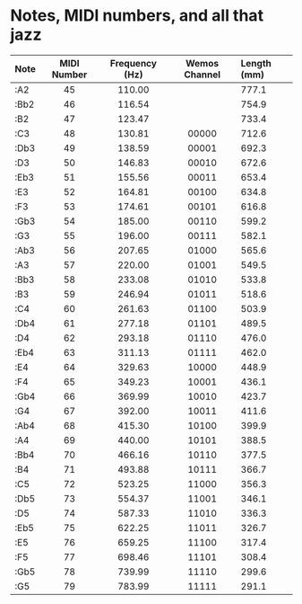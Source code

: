 # Notes, MIDI numbers, and all that jazz

| Note  | MIDI Number | Frequency (Hz) | Wemos Channel | Length (mm) |
| ----- | :---------: | :------------: | :-----------: | :---------- |
| :A2   | 45 | 110.00 | | 777.1 |
| :Bb2  | 46 | 116.54 | | 754.9 |
| :B2   | 47 | 123.47 | | 733.4 |
| :C3   | 48 | 130.81 | 00000 | 712.6 |
| :Db3  | 49 | 138.59 | 00001 | 692.3 |
| :D3   | 50 | 146.83 | 00010 | 672.6 |
| :Eb3  | 51 | 155.56 | 00011 | 653.4 |
| :E3   | 52 | 164.81 | 00100 | 634.8 |
| :F3   | 53 | 174.61 | 00101 | 616.8 |
| :Gb3  | 54 | 185.00 | 00110 | 599.2 |
| :G3   | 55 | 196.00 | 00111 | 582.1 |
| :Ab3  | 56 | 207.65 | 01000 | 565.6 |
| :A3   | 57 | 220.00 | 01001 | 549.5 |
| :Bb3  | 58 | 233.08 | 01010 | 533.8 |
| :B3   | 59 | 246.94 | 01011 | 518.6 |
| :C4   | 60 | 261.63 | 01100 | 503.9 |
| :Db4  | 61 | 277.18 | 01101 | 489.5 |
| :D4   | 62 | 293.18 | 01110 | 476.0 |
| :Eb4  | 63 | 311.13 | 01111 | 462.0 |
| :E4   | 64 | 329.63 | 10000 | 448.9 |
| :F4   | 65 | 349.23 | 10001 | 436.1 |
| :Gb4  | 66 | 369.99 | 10010 | 423.7 |
| :G4   | 67 | 392.00 | 10011 | 411.6 |
| :Ab4  | 68 | 415.30 | 10100 | 399.9 |
| :A4   | 69 | 440.00 | 10101 | 388.5 |
| :Bb4  | 70 | 466.16 | 10110 | 377.5 |
| :B4   | 71 | 493.88 | 10111 | 366.7 |
| :C5   | 72 | 523.25 | 11000 | 356.3 |
| :Db5  | 73 | 554.37 | 11001 | 346.1 |
| :D5   | 74 | 587.33 | 11010 | 336.3 |
| :Eb5  | 75 | 622.25 | 11011 | 326.7 |
| :E5   | 76 | 659.25 | 11100 | 317.4 |
| :F5   | 77 | 698.46 | 11101 | 308.4 |
| :Gb5  | 78 | 739.99 | 11110 | 299.6 |
| :G5   | 79 | 783.99 | 11111 | 291.1 |
